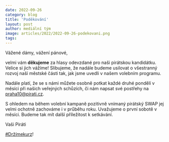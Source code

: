 ```yaml
---
date: 2022-09-26
category: blog
title: 'Poděkování'
layout: post
author: mediální tým
image: articles/2022/2022-09-26-podekovani.png
tags:
---
```


Vážené dámy, vážení pánové,

velmi vám  **děkujeme** za hlasy odevzdané pro naši pirátskou kandidátku. Velice si jich vážíme! Slibujeme, že nadále budeme usilovat o všestranný rozvoj naší městské části tak, jak jsme uvedli v našem volebním programu.

Nadále platí, že se s námi můžete osobně potkat každé druhé pondělí v měsíci při našich veřejných schůzích, či nám napsat své postřehy na praha10@pirati.cz.

S ohledem na během volební kampaně pozitivně vnímaný pirátský SWAP jej velmi ochotně zachováme i v průběhu roku. Uvažujeme o první sobotě v měsíci. Budeme tak mít další příležitost k setkávání.

Vaši Piráti

[#Držímekurz](https://www.facebook.com/hashtag/dr%C5%BE%C3%ADmekurz?__eep__=6&__cft__[0]=AZXCZaaQVCYPOhjfQFLGBjxxKCnRMsS-6lwOMdAjYrWNMNZGVLD1B4Lzbs-8tY-I8rfvZyZFppXpaSFbaP-JmBI01pAUzGKqXRFd71VehYPc3b48M1S31MjY5V2KnO_HvKF7qhs0DjZCsxWf2YIhISF3fnC0KrB4ddwuhJhAAcJ2N8dNLv20LO0tOR6H3EccuFdK3PG3vID1Da3XoHhPgr5R&__tn__=*NK-R)!

